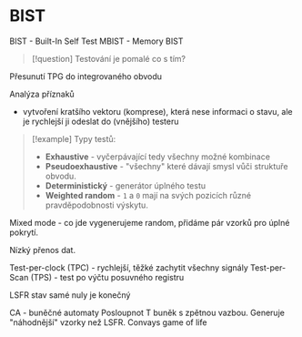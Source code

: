 # BIST
BIST - Built-In Self Test
MBIST - Memory BIST

> [!question] Testování je pomalé co s tím?

Přesunutí TPG do integrovaného obvodu

Analýza příznaků
- vytvoření kratšího vektoru (komprese), která nese informaci o stavu, ale je rychlejší ji odeslat do (vnějšího) testeru

> [!example] Typy testů:
>- **Exhaustive** - vyčerpávající tedy všechny možné kombinace
>- **Pseudoexhaustive** - "všechny" které dávají smysl vůči struktuře obvodu.
>- **Deterministický** - generátor úplného testu
>- **Weighted random** - `1` a `0` mají na svých pozicích různé pravděpodobnosti výskytu. 

Mixed mode - co jde vygenerujeme random, přidáme pár vzorků pro úplné pokrytí.

Nízký přenos dat.

Test-per-clock (TPC) - rychlejší, těžké zachytit všechny signály
Test-per-Scan (TPS) - test po výčtu posuvného registru

LSFR
stav samé nuly je konečný

CA - buněčné automaty
Posloupnot T buněk s zpětnou vazbou. Generuje "náhodnější" vzorky než LSFR.
Convays game of life

